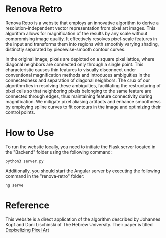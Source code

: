 # Renova Retro

Renova Retro is a website that employs an innovative algorithm to derive a resolution-independent vector representation from pixel art images. This algorithm allows for magnification of the results by any scale without compromising image quality. It effectively resolves pixel-scale features in the input and transforms them into regions with smoothly varying shading, distinctly separated by piecewise-smooth contour curves.

In the original image, pixels are depicted on a square pixel lattice, where diagonal neighbors are connected only through a single point. This characteristic causes thin features to visually disconnect under conventional magnification methods and introduces ambiguities in the connectedness and separation of diagonal neighbors. The crux of our algorithm lies in resolving these ambiguities, facilitating the restructuring of pixel cells so that neighboring pixels belonging to the same feature are connected through edges, thus maintaining feature connectivity during magnification. We mitigate pixel aliasing artifacts and enhance smoothness by employing spline curves to fit contours in the image and optimizing their control points.

# How to Use

To run the website locally, you need to initiate the Flask server located in the "Backend" folder using the following command:

```bash
python3 server.py
```

Additionally, you should start the Angular server by executing the following command in the "renova-retro" folder:

```bash
ng serve
```

# Reference

This website is a direct application of the algorithm described by Johannes Kopf and Dani Lischinski of The Hebrew University. Their paper is titled [Depixelizing Pixel Art](https://johanneskopf.de/publications/pixelart/)
